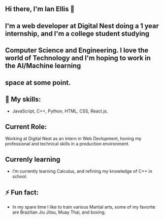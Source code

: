 ## Hi there, I'm Ian Ellis 👋



## I'm a web developer at Digital Nest doing a 1 year internship, and I'm a college student studying 
## Computer Science and Engineering. I love the world of Technology and I'm hoping to work in the AI/Machine learning
## space at some point.

## 🔭 My skills:
-  JavaScript, C++, Python, HTML, CSS, React.js.

## Current Role:
 Working at Digital Nest as an intern in Web Devlopment, honing my professional and technical skills in a production environment.

## Currenly learning
- I’m currently learning Calculus, and refining my knowledge of C++ in school.

## ⚡ Fun fact:
- In my spare time I like to train various Martial arts, some of my favorite are Brazilian Jiu Jitsu, Muay Thai, and boxing.
